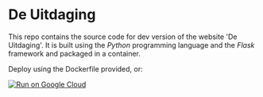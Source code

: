 # De Uitdaging

This repo contains the source code for dev version of the website 'De Uitdaging'.
It is built using the *Python* programming language and the *Flask* framework and packaged in a container.

Deploy using the Dockerfile provided, or:

[![Run on Google Cloud](https://storage.googleapis.com/cloudrun/button.svg)](https://console.cloud.google.com/cloudshell/editor?shellonly=true&cloudshell_image=gcr.io/cloudrun/button&cloudshell_git_repo=https://github.com/MichielVanthoor/de-uitdaging.git)
